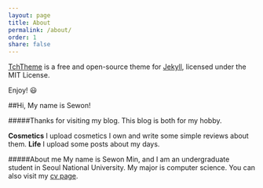 ```yaml
---
layout: page
title: About
permalink: /about/
order: 1
share: false
---
```


[TchTheme](https://github.com/ttskch/jekyll-tch-theme) is a free and open-source theme for [Jekyll](http://jekyllrb.com/), licensed under the MIT License.

Enjoy! :smiley:

##Hi, My name is Sewon!

#####Thanks for visiting my blog.
This blog is both for my hobby.

**Cosmetics** I upload cosmetics I own and write some simple reviews about them.
**Life** I upload some posts about my days.

#####About me
My name is Sewon Min, and I am an undergraduate student in Seoul National University.
My major is computer science.
You can also visit my [cv page](http://shmsw25/github.io).
